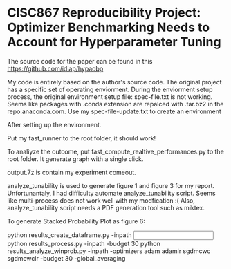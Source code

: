 # CISC867 Reproducibility Project: Optimizer Benchmarking Needs to Account for Hyperparameter Tuning 

The source code for the paper can be found in this https://github.com/idiap/hypaobp

My code is entirely based on the author's source code. The original project has a specific set of operating enviorment. During the enviorment setup process, the original environment setup file: spec-file.txt is not working. Seems like packages with .conda extension are repalced with .tar.bz2 in the repo.anaconda.com. 
Use my spec-file-update.txt to create an environment

After setting up the environment. 

Put my fast_runner to the root folder, it should work!

To analiyze the outcome, put fast_compute_realtive_performances.py to the root folder. It generate graph with a single click.

output.7z is contain my experiment comeout.

analyze_tunability is used to generate figure 1 and figure 3 for my report.
Unfortunantaly, I had difficulty automate analyze_tunability script. Seems like multi-process does not work well with my modfication :(
Also, analyze_tunability script needs a PDF generation tool such as miktex.

To generate Stacked Probability Plot as figure 6:

python results_create_dataframe.py -inpath <Input file path> 
python results_process.py -inpath <root path> -budget 30 
python results_analyze_winprob.py -inpath <root path> -optimizers adam adamlr sgdmcwc sgdmcwclr -budget 30  -global_averaging
